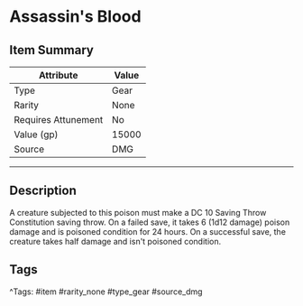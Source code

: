 # Assassin's Blood

## Item Summary

| Attribute            | Value                        |
|----------------------|------------------------------|
| Type                 | Gear |
| Rarity               | None             |
| Requires Attunement  | No                |
| Value (gp)           | 15000    |
| Source               | DMG |

---

## Description

A creature subjected to this poison must make a DC 10 Saving Throw Constitution saving throw. On a failed save, it takes 6 (1d12 damage) poison damage and is poisoned condition for 24 hours. On a successful save, the creature takes half damage and isn't poisoned condition.

## Tags

^Tags: #item #rarity_none #type_gear #source_dmg